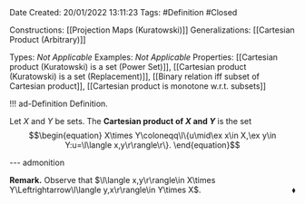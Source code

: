<br />
<br />

Date Created: 20/01/2022 13:11:23
Tags: #Definition #Closed

Constructions: [[Projection Maps (Kuratowski)]]
Generalizations: [[Cartesian Product (Arbitrary)]]

Types: _Not Applicable_
Examples: _Not Applicable_ 
Properties: [[Cartesian product (Kuratowski) is a set (Power Set)]], [[Cartesian product (Kuratowski) is a set (Replacement)]], [[Binary relation iff subset of Cartesian product]], [[Cartesian product is monotone w.r.t. subsets]]

!!! ad-Definition Definition.

Let $X$ and $Y$ be sets. The **Cartesian product of $X$ and $Y$** is the set
$$\begin{equation}
    X\times Y\coloneqq\l\{u\mid\ex x\in X,\ex y\in Y:u=\l\langle x,y\r\rangle\r\}.
\end{equation}$$

--- admonition

**Remark.** Observe that $\l\langle x,y\r\rangle\in X\times Y\Leftrightarrow\l\langle y,x\r\rangle\in Y\times X$.<span style="float:right;">$\blacklozenge$</span>
